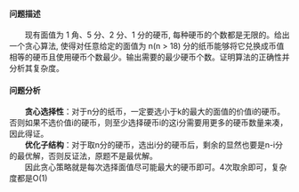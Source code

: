 #### 问题描述
&emsp;&emsp;现有面值为 1 角、5 分、2 分、1 分的硬币, 每种硬币的个数都是无限的。给出一个贪心算法, 使得对任意给定的面值为 n(n > 18) 分的纸币能够将它兑换成币值相等的硬币且使用硬币个数最少。输出需要的最少硬币个数。证明算法的正确性并分析其复杂度。
#### 问题分析
&emsp;&emsp;**贪心选择性**：对于n分的纸币，一定要选小于k的最大的面值的价值i的硬币。否则如果不选价值i的硬币，则至少选择硬币i的这i分需要用更多的硬币数量来凑，因此得证。</br>
&emsp;&emsp;**优化子结构**：对于取n分的硬币，选出i分的硬币后，剩余的显然也要是n-i分的最优解，否则反证法，原题不是最优解。</br>
&emsp;&emsp;因此贪心策略就是每次选择面值尽可能最大的硬币即可。4次取余即可，复杂度都是O(1)